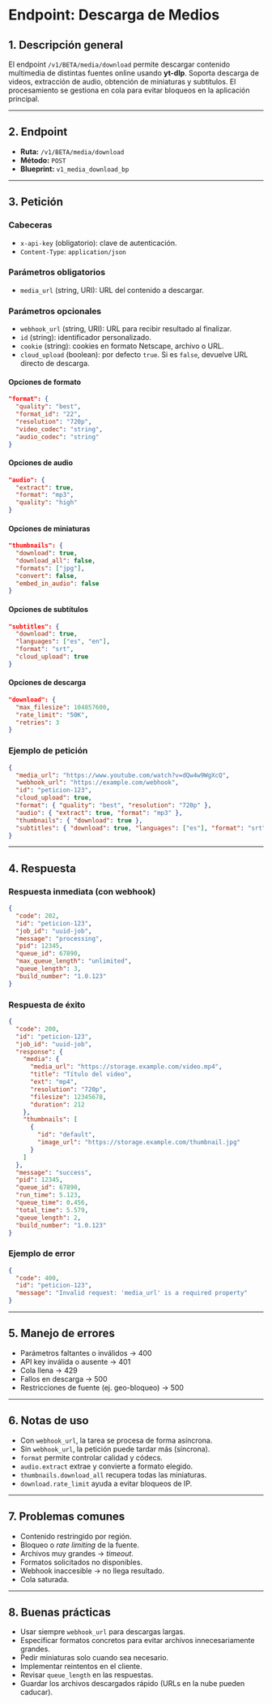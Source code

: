 # Endpoint: Descarga de Medios

## 1. Descripción general

El endpoint `/v1/BETA/media/download` permite descargar contenido multimedia de distintas fuentes online usando **yt-dlp**.
Soporta descarga de videos, extracción de audio, obtención de miniaturas y subtítulos.
El procesamiento se gestiona en cola para evitar bloqueos en la aplicación principal.

---

## 2. Endpoint

* **Ruta:** `/v1/BETA/media/download`
* **Método:** `POST`
* **Blueprint:** `v1_media_download_bp`

---

## 3. Petición

### Cabeceras

* `x-api-key` (obligatorio): clave de autenticación.
* `Content-Type`: `application/json`

### Parámetros obligatorios

* `media_url` (string, URI): URL del contenido a descargar.

### Parámetros opcionales

* `webhook_url` (string, URI): URL para recibir resultado al finalizar.
* `id` (string): identificador personalizado.
* `cookie` (string): cookies en formato Netscape, archivo o URL.
* `cloud_upload` (boolean): por defecto `true`. Si es `false`, devuelve URL directo de descarga.

#### Opciones de formato

```json
"format": {
  "quality": "best",
  "format_id": "22",
  "resolution": "720p",
  "video_codec": "string",
  "audio_codec": "string"
}
```

#### Opciones de audio

```json
"audio": {
  "extract": true,
  "format": "mp3",
  "quality": "high"
}
```

#### Opciones de miniaturas

```json
"thumbnails": {
  "download": true,
  "download_all": false,
  "formats": ["jpg"],
  "convert": false,
  "embed_in_audio": false
}
```

#### Opciones de subtítulos

```json
"subtitles": {
  "download": true,
  "languages": ["es", "en"],
  "format": "srt",
  "cloud_upload": true
}
```

#### Opciones de descarga

```json
"download": {
  "max_filesize": 104857600,
  "rate_limit": "50K",
  "retries": 3
}
```

### Ejemplo de petición

```json
{
  "media_url": "https://www.youtube.com/watch?v=dQw4w9WgXcQ",
  "webhook_url": "https://example.com/webhook",
  "id": "peticion-123",
  "cloud_upload": true,
  "format": { "quality": "best", "resolution": "720p" },
  "audio": { "extract": true, "format": "mp3" },
  "thumbnails": { "download": true },
  "subtitles": { "download": true, "languages": ["es"], "format": "srt" }
}
```

---

## 4. Respuesta

### Respuesta inmediata (con webhook)

```json
{
  "code": 202,
  "id": "peticion-123",
  "job_id": "uuid-job",
  "message": "processing",
  "pid": 12345,
  "queue_id": 67890,
  "max_queue_length": "unlimited",
  "queue_length": 3,
  "build_number": "1.0.123"
}
```

### Respuesta de éxito

```json
{
  "code": 200,
  "id": "peticion-123",
  "job_id": "uuid-job",
  "response": {
    "media": {
      "media_url": "https://storage.example.com/video.mp4",
      "title": "Título del video",
      "ext": "mp4",
      "resolution": "720p",
      "filesize": 12345678,
      "duration": 212
    },
    "thumbnails": [
      {
        "id": "default",
        "image_url": "https://storage.example.com/thumbnail.jpg"
      }
    ]
  },
  "message": "success",
  "pid": 12345,
  "queue_id": 67890,
  "run_time": 5.123,
  "queue_time": 0.456,
  "total_time": 5.579,
  "queue_length": 2,
  "build_number": "1.0.123"
}
```

### Ejemplo de error

```json
{
  "code": 400,
  "id": "peticion-123",
  "message": "Invalid request: 'media_url' is a required property"
}
```

---

## 5. Manejo de errores

* Parámetros faltantes o inválidos → 400
* API key inválida o ausente → 401
* Cola llena → 429
* Fallos en descarga → 500
* Restricciones de fuente (ej. geo-bloqueo) → 500

---

## 6. Notas de uso

* Con `webhook_url`, la tarea se procesa de forma asíncrona.
* Sin `webhook_url`, la petición puede tardar más (síncrona).
* `format` permite controlar calidad y códecs.
* `audio.extract` extrae y convierte a formato elegido.
* `thumbnails.download_all` recupera todas las miniaturas.
* `download.rate_limit` ayuda a evitar bloqueos de IP.

---

## 7. Problemas comunes

* Contenido restringido por región.
* Bloqueo o *rate limiting* de la fuente.
* Archivos muy grandes → *timeout*.
* Formatos solicitados no disponibles.
* Webhook inaccesible → no llega resultado.
* Cola saturada.

---

## 8. Buenas prácticas

* Usar siempre `webhook_url` para descargas largas.
* Especificar formatos concretos para evitar archivos innecesariamente grandes.
* Pedir miniaturas solo cuando sea necesario.
* Implementar reintentos en el cliente.
* Revisar `queue_length` en las respuestas.
* Guardar los archivos descargados rápido (URLs en la nube pueden caducar).
